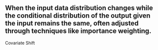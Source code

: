 When the input data distribution changes while the conditional distribution of the output given the input remains the same, often adjusted through techniques like importance weighting.
---
Covariate Shift
